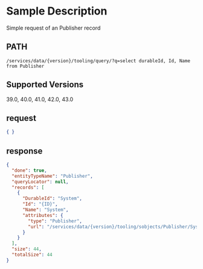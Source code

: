 # Sample Description
Simple request of an Publisher record

## PATH
```
/services/data/{version}/tooling/query/?q=select durableId, Id, Name from Publisher
```
## Supported Versions
39.0, 40.0, 41.0, 42.0, 43.0

## request
 ```json
 { }
```

## response
```json
{
  "done": true,
  "entityTypeName": "Publisher",
  "queryLocator": null,
  "records": [
    {
      "DurableId": "System",
      "Id": "{ID}",
      "Name": "System",
      "attributes": {
        "type": "Publisher",
        "url": "/services/data/{version}/tooling/sobjects/Publisher/System"
      }
    }
  ],
  "size": 44,
  "totalSize": 44
}
```
